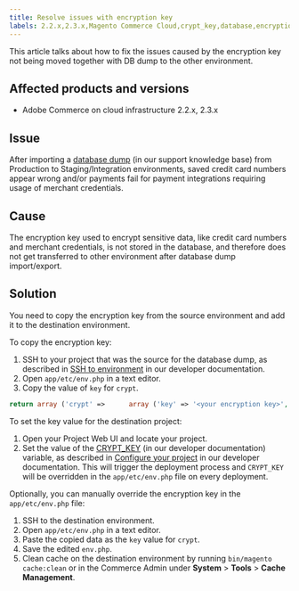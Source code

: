 ```yaml
---
title: Resolve issues with encryption key
labels: 2.2.x,2.3.x,Magento Commerce Cloud,crypt_key,database,encryption,how to,Adobe Commerce,cloud infrastructure
---
```


This article talks about how to fix the issues caused by the encryption key not being moved together with DB dump to the other environment.

## Affected products and versions

* Adobe Commerce on cloud infrastructure 2.2.x, 2.3.x

## Issue

After importing a [database dump](https://support.magento.com/hc/en-us/articles/360003254334-Create-database-dump-on-Cloud) (in our support knowledge base) from Production to Staging/Integration environments, saved credit card numbers appear wrong and/or payments fail for payment integrations requiring usage of merchant credentials.

## Cause

The encryption key used to encrypt sensitive data, like credit card numbers and merchant credentials, is not stored in the database, and therefore does not get transferred to other environment after database dump import/export.

## Solution

You need to copy the encryption key from the source environment and add it to the destination environment.

To copy the encryption key:

1. SSH to your project that was the source for the database dump, as described in [SSH to environment](https://devdocs.magento.com/guides/v2.3/cloud/env/environments-ssh.html#ssh) in our developer documentation.
1. Open `app/etc/env.php` in a text editor.
1. Copy the value of `key` for `crypt`.

```php    
return array ('crypt' =>      array ('key' => '<your encryption key>', ),);    
```    

To set the key value for the destination project:

1. Open your Project Web UI and locate your project.
1. Set the value of the [CRYPT\_KEY](https://devdocs.magento.com/guides/v2.2/cloud/env/variables-deploy.html?itm_source=devdocs&itm_medium=search_page&itm_campaign=federated_search&itm_term=CRYPT_KEY#crypt_key) (in our developer documentation) variable, as described in [Configure your project](https://devdocs.magento.com/guides/v2.2/cloud/project/project-webint-basic.html#project-conf-env-var) in our developer documentation. This will trigger the deployment process and `CRYPT_KEY` will be overridden in the `app/etc/env.php` file on every deployment.

Optionally, you can manually override the encryption key in the `app/etc/env.php` file:

1. SSH to the destination environment.
1. Open `app/etc/env.php` in a text editor.
1. Paste the copied data as the `key` value for `crypt`.
1. Save the edited `env.php`.
1. Clean cache on the destination environment by running `bin/magento cache:clean` or in the Commerce Admin under **System** > **Tools** > **Cache Management**.
